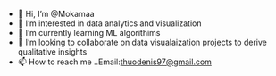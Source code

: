 - 👋 Hi, I’m @Mokamaa
- 👀 I’m interested in data analytics and visualization
- 🌱 I’m currently learning ML algorithims
- 💞️ I’m looking to collaborate on data visualaization projects to derive qualitative insights
- 📫 How to reach me ..Email:thuodenis97@gmail.com

<!---
Mokamaa/Mokamaa is a ✨ special ✨ repository because its `README.md` (this file) appears on your GitHub profile.
You can click the Preview link to take a look at your changes.
--->
